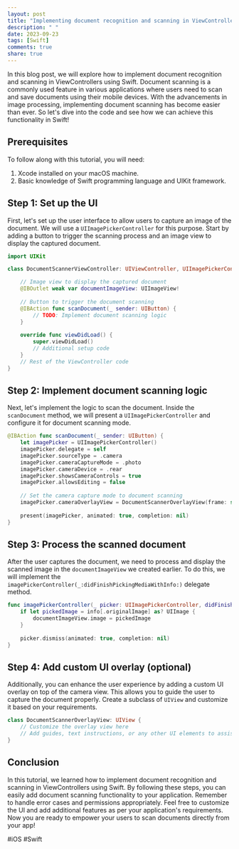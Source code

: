```yaml
---
layout: post
title: "Implementing document recognition and scanning in ViewControllers in Swift"
description: " "
date: 2023-09-23
tags: [Swift]
comments: true
share: true
---
```


In this blog post, we will explore how to implement document recognition and scanning in ViewControllers using Swift. Document scanning is a commonly used feature in various applications where users need to scan and save documents using their mobile devices. With the advancements in image processing, implementing document scanning has become easier than ever. So let's dive into the code and see how we can achieve this functionality in Swift!

## Prerequisites

To follow along with this tutorial, you will need:

1. Xcode installed on your macOS machine.
2. Basic knowledge of Swift programming language and UIKit framework.

## Step 1: Set up the UI

First, let's set up the user interface to allow users to capture an image of the document. We will use a `UIImagePickerController` for this purpose. Start by adding a button to trigger the scanning process and an image view to display the captured document.

```swift
import UIKit

class DocumentScannerViewController: UIViewController, UIImagePickerControllerDelegate, UINavigationControllerDelegate {

    // Image view to display the captured document
    @IBOutlet weak var documentImageView: UIImageView!
  
    // Button to trigger the document scanning
    @IBAction func scanDocument(_ sender: UIButton) {
        // TODO: Implement document scanning logic
    }
    
    override func viewDidLoad() {
        super.viewDidLoad()
        // Additional setup code
    }
    // Rest of the ViewController code
}
```

## Step 2: Implement document scanning logic

Next, let's implement the logic to scan the document. Inside the `scanDocument` method, we will present a `UIImagePickerController` and configure it for document scanning mode.

```swift
@IBAction func scanDocument(_ sender: UIButton) {
    let imagePicker = UIImagePickerController()
    imagePicker.delegate = self
    imagePicker.sourceType = .camera
    imagePicker.cameraCaptureMode = .photo
    imagePicker.cameraDevice = .rear
    imagePicker.showsCameraControls = true
    imagePicker.allowsEditing = false
    
    // Set the camera capture mode to document scanning
    imagePicker.cameraOverlayView = DocumentScannerOverlayView(frame: self.view.bounds)
    
    present(imagePicker, animated: true, completion: nil)
}
```

## Step 3: Process the scanned document

After the user captures the document, we need to process and display the scanned image in the `documentImageView` we created earlier. To do this, we will implement the `imagePickerController(_:didFinishPickingMediaWithInfo:)` delegate method.

```swift
func imagePickerController(_ picker: UIImagePickerController, didFinishPickingMediaWithInfo info: [UIImagePickerController.InfoKey : Any]) {
    if let pickedImage = info[.originalImage] as? UIImage {
        documentImageView.image = pickedImage
    }
    
    picker.dismiss(animated: true, completion: nil)
}
```

## Step 4: Add custom UI overlay (optional)

Additionally, you can enhance the user experience by adding a custom UI overlay on top of the camera view. This allows you to guide the user to capture the document properly. Create a subclass of `UIView` and customize it based on your requirements.

```swift
class DocumentScannerOverlayView: UIView {
    // Customize the overlay view here
    // Add guides, text instructions, or any other UI elements to assist the user
}
```

## Conclusion

In this tutorial, we learned how to implement document recognition and scanning in ViewControllers using Swift. By following these steps, you can easily add document scanning functionality to your application. Remember to handle error cases and permissions appropriately. Feel free to customize the UI and add additional features as per your application's requirements. Now you are ready to empower your users to scan documents directly from your app!

#iOS #Swift